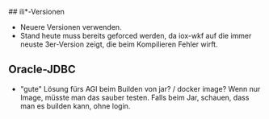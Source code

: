 ## ili*-Versionen
- Neuere Versionen verwenden.
- Stand heute muss bereits geforced werden, da iox-wkf auf die immer neuste 3er-Version zeigt, die beim Kompilieren Fehler wirft.

## Oracle-JDBC
- "gute" Lösung fürs AGI beim Builden von jar? / docker image? Wenn nur Image, müsste man das sauber testen. Falls beim Jar, schauen, dass man es builden kann, ohne login.